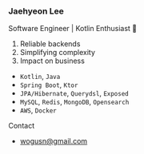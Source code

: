 ### Jaehyeon Lee

Software Engineer | Kotlin Enthusiast 🚀


1. Reliable backends
2. Simplifying complexity
3. Impact on business


- `Kotlin`, `Java`
- `Spring Boot`, `Ktor`
- `JPA/Hibernate`, `Querydsl`, `Exposed`
- `MySQL`, `Redis`, `MongoDB`, `Opensearch`
- `AWS`, `Docker`


Contact
- wogusn@gmail.com

